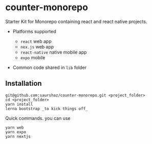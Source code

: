# counter-monorepo
Starter Kit for Monorepo containing react and react native projects. 
- Platforms supported 
    - `react` web app
    - `nex.js` web app
    - `react-native` native mobile app
    - `expo` mobile
    
- Common code shared in `lib` folder    

## Installation
```
git@github.com:saurshaz/counter-monorepo.git <project_folder>
cd <project_folder>
yarn install
lerna bootstrap _to kick things off_
```

Quick commands. you can use 
```
yarn web
yarn expo
yarn nextjs
```
